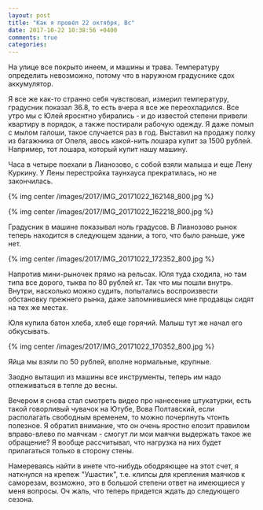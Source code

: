 ```yaml
---
layout: post
title: "Как я провёл 22 октября, Вс"
date: 2017-10-22 10:38:56 +0400
comments: true
categories: 
---
```

На улице все покрыто инеем, и машины и трава. Температуру определить невозможно, потому что в наружном градуснике сдох аккумулятор.

Я все же как-то странно себя чувствовал, измерил температуру, градусник показал 36.8, то есть вчера я все же переохладился. Все утро мы с Юлей яроснтно убирались - и до известой степени привели квартиру в порядок, а также постирали рабочую одежду. Я даже помыл с мылом галоши, такое случается раз в год. Выставил на продажу полку из багажника от Опеля, авось какой-нить лошара купит за 1500 рублей. Например, тот лошара, который купит нашу машину.

Часа в четыре поехали в Лианозово, с собой взяли малыша и еще Лену Куркину. У Лены перестройка таунхауса прекратилась, но не закончилась. 

{% img center /images/2017/IMG_20171022_162148_800.jpg %}

{% img center /images/2017/IMG_20171022_162218_800.jpg %}

Градусник в машине показывал ноль градусов. В Лианозово рынок теперь находится в следующем здании, а того, что было раньше, уже нет.

{% img center /images/2017/IMG_20171022_172352_800.jpg %}

Напротив мини-рыночек прямо на рельсах. Юля туда сходила, но там типа все дорого, тыква по 80 рублей кг. Так что мы пошли внутрь. Внутри, насколько можно судить, попытались воспроизвести обстановку прежнего рынка, даже запомнившиеся мне продавцы сидят на тех же местах.

Юля купила батон хлеба, хлеб еще горячий. Малыш тут же начал его обкусывать. 

{% img center /images/2017/IMG_20171022_170352_800.jpg %}

Яйца мы взяли по 50 рублей, вполне нормальные, крупные.


Заодно вытащил из машины все инструменты, теперь им надо отлеживаться в тепле до весны.

Вечером я снова стал смотреть видео про нанесение штукатурки, есть такой говорливый чувачок на Ютубе, Вова Полтавский, если располагать свободным временем, то можно почерпнуть чтонть полезное. Я обратил внимание, что он очень яростно елозит правилом вправо-влево по маячкам - смогут ли мои маячки выдержать такое же обращение? Я вообще рассчитывал, что нагрузка на них будет прилагаться только в сторону стены.

Намереваясь найти в инете что-нибудь ободряющее на этот счет, я наткнулся на крепеж "Ушастик", т.е. клипсы для крепления маячков к саморезам, возможно, это в большой степени ответ на имеющиеся у меня вопросы. Оч жаль, что теперь придется ждать до следующего сезона.